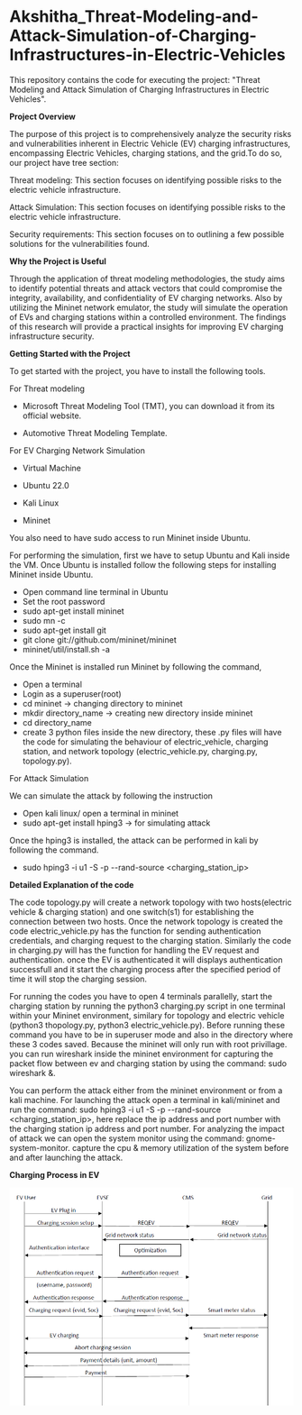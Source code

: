 # Akshitha_Threat-Modeling-and-Attack-Simulation-of-Charging-Infrastructures-in-Electric-Vehicles
This repository contains the code for executing the project: "Threat Modeling and Attack Simulation of Charging Infrastructures in Electric Vehicles".

**Project Overview**

The purpose of this project is to comprehensively analyze the security risks 
and vulnerabilities inherent in Electric Vehicle (EV) charging infrastructures, 
encompassing Electric Vehicles, charging stations, and the grid.To do so, our 
project have tree section:

Threat modeling: This section focuses on identifying possible 
risks to the electric vehicle infrastructure.

Attack Simulation: This section focuses on identifying possible 
risks to the electric vehicle infrastructure.

Security requirements: This section focuses on to outlining a 
few possible solutions for the vulnerabilities found.


**Why the Project is Useful**

 Through the application of threat modeling methodologies, the study aims to 
identify potential threats and attack vectors that could compromise the 
integrity, availability, and confidentiality of EV charging networks. Also by 
utilizing the Mininet network emulator, the study will simulate the operation 
of EVs and charging stations within a controlled environment. The findings 
of this research will provide a practical insights for improving EV charging 
infrastructure security.

**Getting Started with the Project**

To get started with the project, you have to install the following tools.

For Threat modeling
* Microsoft Threat Modeling Tool (TMT), you can download it 
from its official website.

* Automotive Threat Modeling Template.

For EV Charging Network Simulation

* Virtual Machine

* Ubuntu 22.0

* Kali Linux

* Mininet

You also need to have sudo access to run Mininet inside Ubuntu.

For performing the simulation, first we have to setup Ubuntu and Kali inside the 
VM. Once Ubuntu is installed follow the following steps for installing Mininet 
inside Ubuntu.

* Open command line terminal in Ubuntu
* Set the root password
* sudo apt-get install mininet
* sudo mn -c
* sudo apt-get install git
* git clone git://github.com/mininet/mininet
* mininet/util/install.sh -a

Once the Mininet is installed run Mininet by following the command, 

* Open a terminal
* Login as a superuser(root)
* cd mininet -> changing directory to mininet
* mkdir directory_name -> creating new directory inside mininet
* cd directory_name
* create 3 python files inside the new directory, these .py files will have the code for simulating the behaviour of electric_vehicle, charging station, and network topology (electric_vehicle.py, charging.py, topology.py).

For Attack Simulation

We can simulate the attack by following the instruction

* Open kali linux/ open a terminal in mininet
* sudo apt-get install hping3 -> for simulating attack

Once the hping3 is installed, the attack can be performed in kali by following the command.

* sudo hping3 -i u1 -S -p <port> --rand-source <charging_station_ip>

**Detailed Explanation of the code**

The code topology.py will create a network topology with two hosts(electric vehicle & charging station) and one switch(s1) for establishing the connection between two hosts. Once the network topology is created the code electric_vehicle.py has the function for sending authentication credentials, and charging request to the charging station. Similarly the code in charging.py will has the function for handling the EV request and authentication. once the EV is authenticated it will displays authentication successfull and it start the charging process after the specified period of time it will stop the charging session.

For running the codes you have to open 4 terminals parallelly, start the charging station by running the python3 charging.py script in one terminal within your Mininet environment, similary for topology and electric vehicle (python3 thopology.py, python3 electric_vehicle.py). Before running these command you have to be in superuser mode and also in the directory where these 3 codes saved. Because the mininet will only run with root privillage. you can run wireshark inside the mininet environment for capturing the packet flow between ev and charging station by using the command: sudo wireshark &.

You can perform the attack either from the mininet environment or from a kali machine. For launching the attack open a terminal in kali/mininet and run the command: sudo hping3 -i u1 -S -p <port> --rand-source <charging_station_ip>, here replace the ip address and port number with the charging station ip address and port number. For analyzing the impact of attack we can open the system monitor using the command: gnome-system-monitor. capture the cpu & memory utilization of the system before and after launching the attack. 

**Charging Process in EV**

![alt text](https://github.com/AmritaCSN/Akshitha_Threat-Modeling-and-Attack-Simulation-of-Charging-Infrastructures-in-Electric-Vehicles/blob/main/ev%20communication.PNG)







